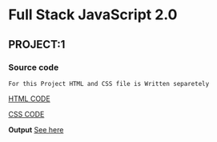 # Full Stack JavaScript 2.0

## PROJECT:1

### Source code ###

`For this Project HTML and CSS file is Written separetely`

[HTML CODE](/Week%2004%20projects/Project_1/project1ineuron.html)

[CSS CODE](/Week%2004%20projects/Project_1/project1ineuron.css)

**Output**
[See here](/Week%2004%20projects/Project_1/project_1_images/output.png)